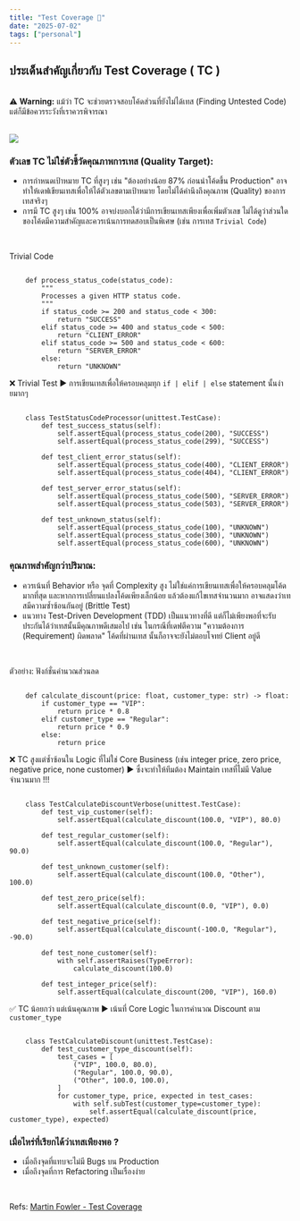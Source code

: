 ```yaml
---
title: "Test Coverage 🧪"
date: "2025-07-02"
tags: ["personal"]
---
```


## ประเด็นสำคัญเกี่ยวกับ Test Coverage ( TC )

<br>
<div class="callout callout-warning">
⚠️ <strong>Warning:</strong> แม้ว่า TC จะช่วยตรวจสอบโค้ดส่วนที่ยังไม่ได้เทส (Finding Untested Code) แต่ก็มีข้อควรระวังที่เราควรพิจารณา
</div>
<br>

![](https://cdn.prod.website-files.com/62294553e9aeea20d15d7bc2/66fe582bc6931aa7f5f7e60d_649c8f07635380642bbfa001_Quality%2520Assurance%2520Testing%2520Meme.webp)
<br>

### ตัวเลข TC ไม่ใช่ตัวชี้วัดคุณภาพการเทส (Quality Target): 

* การกำหนดเป้าหมาย TC ที่สูงๆ เช่น "ต้องอย่างน้อย 87% ก่อนนำโค้ดขึ้น Production" อาจทำให้เดฟเขียนเทสเพื่อให้ได้ตัวเลขตามเป้าหมาย โดยไม่ได้คำนึงถึงคุณภาพ (Quality) ของการเทสจริงๆ 
* การมี TC สูงๆ เช่น 100% อาจบ่งบอกได้ว่ามีการเขียนเทสเพียงเพื่อเพิ่มตัวเลข ไม่ได้ดูว่าส่วนใดของโค้ดมีความสำคัญและควรเน้นการทดสอบเป็นพิเศษ (เช่น การเทส ```Trivial Code```)

<br>

Trivial Code

```

    def process_status_code(status_code):
        """
        Processes a given HTTP status code.
        """
        if status_code >= 200 and status_code < 300:
            return "SUCCESS"
        elif status_code >= 400 and status_code < 500:
            return "CLIENT_ERROR"
        elif status_code >= 500 and status_code < 600:
            return "SERVER_ERROR"
        else:
            return "UNKNOWN"
```

❌ Trivial Test ▶️ การเขียนเทสเพื่อให้ครอบคลุมทุก ```if | elif | else``` statement นั้นง่ายมากๆ

```

    class TestStatusCodeProcessor(unittest.TestCase):
        def test_success_status(self):
            self.assertEqual(process_status_code(200), "SUCCESS")
            self.assertEqual(process_status_code(299), "SUCCESS")

        def test_client_error_status(self):
            self.assertEqual(process_status_code(400), "CLIENT_ERROR")
            self.assertEqual(process_status_code(404), "CLIENT_ERROR")

        def test_server_error_status(self):
            self.assertEqual(process_status_code(500), "SERVER_ERROR")
            self.assertEqual(process_status_code(503), "SERVER_ERROR")

        def test_unknown_status(self):
            self.assertEqual(process_status_code(100), "UNKNOWN")
            self.assertEqual(process_status_code(300), "UNKNOWN")
            self.assertEqual(process_status_code(600), "UNKNOWN")
```

### คุณภาพสำคัญกว่าปริมาณ: 

* ควรเน้นที่ Behavior หรือ จุดที่ Complexity สูง ไม่ใช่แค่การเขียนเทสเพื่อให้ครอบคลุมโค้ดมากที่สุด และหากการเปลี่ยนแปลงโค้ดเพียงเล็กน้อย แล้วต้องแก้ไขเทสจำนวนมาก อาจแสดงว่าเทสมีความซ้ำซ้อนกันอยู่ (Brittle Test)
* แนวทาง Test-Driven Development (TDD) เป็นแนวทางที่ดี แต่ก็ไม่เพียงพอที่จะรับประกันได้ว่าเทสนั้นมีคุณภาพดีเสมอไป เช่น ในกรณีที่เดฟตีความ "ความต้องการ (Requirement) ผิดพลาด" โค้ดที่ผ่านเทส นั้นก็อาจจะยังไม่ตอบโจทย์ Client อยู่ดี

<br>

ตัวอย่าง: ฟังก์ชั่นคำนวณส่วนลด

```

    def calculate_discount(price: float, customer_type: str) -> float:
        if customer_type == "VIP":
            return price * 0.8
        elif customer_type == "Regular":
            return price * 0.9
        else:
            return price
```

❌ TC สูงแต่ซ้ำซ้อนใน Logic ที่ไม่ใช่ Core Business (เช่น integer price, zero price, negative price, none customer) ▶️  ซึ่งจะทำให้ทีมต้อง Maintain เทสที่ไม่มี Value จำนวนมาก !!!

```

    class TestCalculateDiscountVerbose(unittest.TestCase):
        def test_vip_customer(self):
            self.assertEqual(calculate_discount(100.0, "VIP"), 80.0)

        def test_regular_customer(self):
            self.assertEqual(calculate_discount(100.0, "Regular"), 90.0)

        def test_unknown_customer(self):
            self.assertEqual(calculate_discount(100.0, "Other"), 100.0)

        def test_zero_price(self):
            self.assertEqual(calculate_discount(0.0, "VIP"), 0.0)

        def test_negative_price(self):
            self.assertEqual(calculate_discount(-100.0, "Regular"), -90.0)

        def test_none_customer(self):
            with self.assertRaises(TypeError):
                calculate_discount(100.0)

        def test_integer_price(self):
            self.assertEqual(calculate_discount(200, "VIP"), 160.0)
```

✅ TC น้อยกว่า แต่เน้นคุณภาพ ▶️ เน้นที่ Core Logic ในการคำนวณ Discount ตาม ```customer_type```

```

    class TestCalculateDiscount(unittest.TestCase):
        def test_customer_type_discount(self):
            test_cases = [
                ("VIP", 100.0, 80.0),
                ("Regular", 100.0, 90.0),
                ("Other", 100.0, 100.0),
            ]
            for customer_type, price, expected in test_cases:
                with self.subTest(customer_type=customer_type):
                    self.assertEqual(calculate_discount(price, customer_type), expected)
```

### เมื่อไหร่ที่เรียกได้ว่าเทสเพียงพอ ?
* เมื่อถึงจุดที่แทบจะไม่มี Bugs บน Production
* เมื่อถึงจุดที่การ Refactoring เป็นเรื่องง่าย

<br>

Refs: [Martin Fowler - Test Coverage](https://martinfowler.com/bliki/TestCoverage.html)